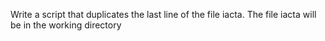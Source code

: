 Write a script that duplicates the last line of the file iacta. The file iacta will be in the working directory
